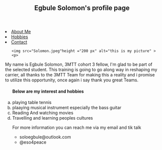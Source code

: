 <!DOCTYPE html>
<html lang="en">
<head>
    <meta charset="UTF-8">
    <title>My profile page</title>
</head>
<body>
     <header>
<h2>Egbule Solomon's profile page</h2>
  </header>
           <nav>
            <section id ="menu">
               <li> <a href="#">About Me</a></li>
                <li><a href="#">Hobbies</a></li>
              <li> <a href="#">Contact</a></li>
           </section>
       </nav>   
   
       <img src="Solomon.jpeg"height ="200 px" alt="this is my picture" >
       <p> 
My name is Egbule Solomon, 3MTT cohort 3 fellow, I'm glad to be part of the selected student. This training is going to go along way in reshaping my carrier, all thanks to the 3MTT Team for making this a reality and i promise to utilize this opportunity, once again i say thank you great Teams.
   </p>
   <ol type ="a">
   <h4>Below are my interest and hobbies</h4>
   <li>playing table tennis</li>
   <li>plaaying musical instrument especially the bass guitar</li>
   <li>Reading And watching movies</li>
   <li>Travelling and learning peoples cultures</li>
<footer>
<p>
      For more information you can reach me via my email and tik talk
</p>
</footer>
<ul I>
           <li>soloegbule@outlook.com</li>
           <li>@eso4peace</li>
</ul>
</body>
</html>